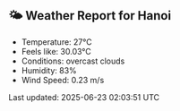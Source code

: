 <!-- WEATHER-START -->
## 🌤 Weather Report for Hanoi

- Temperature: 27°C
- Feels like: 30.03°C
- Conditions: overcast clouds
- Humidity: 83%
- Wind Speed: 0.23 m/s

Last updated: 2025-06-23 02:03:51 UTC
<!-- WEATHER-END -->
